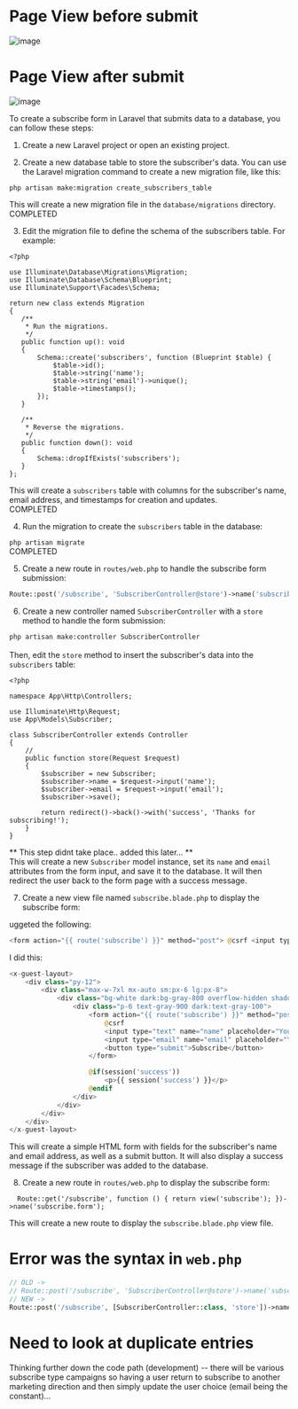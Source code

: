 # Page View before submit

![image](https://user-images.githubusercontent.com/89227642/221428448-977162f5-689d-4128-8cc0-d3fa59de037d.png)

# Page View after submit

![image](https://user-images.githubusercontent.com/89227642/221428537-a21aa503-ce4e-4aaa-9f34-6b03f51c410b.png)



To create a subscribe form in Laravel that submits data to a database, you can follow these steps:

1. Create a new Laravel project or open an existing project.
  
2. Create a new database table to store the subscriber's data. You can use the Laravel migration command to create a new migration file, like this:
  
  `php artisan make:migration create_subscribers_table`
  
  This will create a new migration file in the `database/migrations` directory.
 COMPLETED 

3. Edit the migration file to define the schema of the subscribers table. For example:
  
 ```
 <?php

use Illuminate\Database\Migrations\Migration;
use Illuminate\Database\Schema\Blueprint;
use Illuminate\Support\Facades\Schema;

return new class extends Migration
{
    /**
     * Run the migrations.
     */
    public function up(): void
    {
        Schema::create('subscribers', function (Blueprint $table) {
            $table->id();
            $table->string('name');
            $table->string('email')->unique();
            $table->timestamps();
        });
    }

    /**
     * Reverse the migrations.
     */
    public function down(): void
    {
        Schema::dropIfExists('subscribers');
    }
};
 ```
  
  This will create a `subscribers` table with columns for the subscriber's name, email address, and timestamps for creation and updates.<br>
  COMPLETED <br>

4. Run the migration to create the `subscribers` table in the database:
  
  `php artisan migrate`<br>
  COMPLETED

5. Create a new route in `routes/web.php` to handle the subscribe form submission:
  ```php
  Route::post('/subscribe', 'SubscriberController@store')->name('subscribe');
  ```
6. Create a new controller named `SubscriberController` with a `store` method to handle the form submission:

  `php artisan make:controller SubscriberController`
  <br><br>
  Then, edit the `store` method to insert the subscriber's data into the `subscribers` table:
```
<?php

namespace App\Http\Controllers;

use Illuminate\Http\Request;
use App\Models\Subscriber;

class SubscriberController extends Controller
{
    //
    public function store(Request $request)
    {
        $subscriber = new Subscriber;
        $subscriber->name = $request->input('name');
        $subscriber->email = $request->input('email');
        $subscriber->save();

        return redirect()->back()->with('success', 'Thanks for subscribing!');
    }
}
```
  
  ** This step didnt take place.. added this later... **<br>
  This will create a new `Subscriber` model instance, set its `name` and `email` attributes from the form input, and save it to the database. It will then redirect the user back to the form page with a success message.
  
7. Create a new view file named `subscribe.blade.php` to display the subscribe form:
  
uggeted the following:
```php
<form action="{{ route('subscribe') }}" method="post"> @csrf <input type="text" name="name" placeholder="Your name"> <input type="email" name="email" placeholder="Your email address"> <button type="submit">Subscribe</button> </form> @if(session('success')) <p>{{ session('success') }}</p> @endif`
``` 

I did this:
```php
<x-guest-layout>
    <div class="py-12">
        <div class="max-w-7xl mx-auto sm:px-6 lg:px-8">
            <div class="bg-white dark:bg-gray-800 overflow-hidden shadow-sm sm:rounded-lg">
                <div class="p-6 text-gray-900 dark:text-gray-100">
                    <form action="{{ route('subscribe') }}" method="post">
                        @csrf
                        <input type="text" name="name" placeholder="Your name">
                        <input type="email" name="email" placeholder="Your email address">
                        <button type="submit">Subscribe</button>
                    </form>

                    @if(session('success'))
                        <p>{{ session('success') }}</p>
                    @endif
                </div>
            </div>
        </div>
    </div>
</x-guest-layout>

```
  This will create a simple HTML form with fields for the subscriber's name and email address, as well as a submit button. It will also display a success message if the subscriber was added to the database.
  
8. Create a new route in `routes/web.php` to display the subscribe form:
```  
  Route::get('/subscribe', function () { return view('subscribe'); })->name('subscribe.form');
```  
  This will create a new route to display the `subscribe.blade.php` view file.

# Error was the syntax in `web.php`

 
```php
// OLD ->
// Route::post('/subscribe', 'SubscriberController@store')->name('subscribe');
// NEW ->
Route::post('/subscribe', [SubscriberController::class, 'store'])->name('subscribe');
```
# Need to look at duplicate entries

Thinking further down the code path (development) -- there will be various subscribe type campaigns so having a user return to subscribe to another marketing direction and then simply update the user choice (email being the constant)... 
